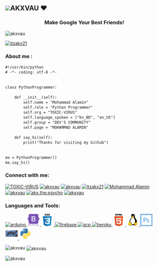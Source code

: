 ## <img height="40" src="https://raw.githubusercontent.com/innng/innng/master/assets/kyubey.gif"/>AKXVAU ❤️

<h3 align="center">Make Google Your Best Friends!</h3>

<p align="left"> <img src="https://komarev.com/ghpvc/?username=akxvau&label=Profile%20views&color=0e75b6&style=flat" alt="akxvau" /> </p>

<!--p align="left"> <a href="https://github.com/AKXVAU"><img src="https://github-profile-trophy.vercel.app/?username=akxvau" alt="akxvau" /></a> </p!-->

<p align="left"> <a href="https://twitter.com/itzakx21" target="blank"><img src="https://img.shields.io/twitter/follow/itzakx21?logo=twitter&style=for-the-badge" alt="itzakx21" /></a> </p>


<h3 align="left">About me :</h3>

````
#!/usr/bin/python
# -*- coding: utf-8 -*-


class PythonProgrammer:

    def __init__(self):
        self.name = "Mohammad Alamin"
        self.role = "Python Programmer"
        self.org = "TOXIC-VIRUS"
        self.language_spoken = ["bn_BD", "en_US"]
        self.group = "DEV'S COMMUNITY"
        self.page = "MOHAMMAD ALAMIN" 

    def say_hi(self):
        print("Thanks for visiting my Github")


me = PythonProgrammer()
me.say_hi()
````

<h3 align="left">Connect with me:</h3>
<p align="left">
<a href="https://fb.com/toxicvirus21" target="blank"><img align="center" src="https://raw.githubusercontent.com/rahuldkjain/github-profile-readme-generator/master/src/images/icons/Social/facebook.svg" alt="TOXIC-VIRUS" height="30" width="40" /></a>
<a href="https://codepen.io/akxvau" target="blank"><img align="center" src="https://raw.githubusercontent.com/rahuldkjain/github-profile-readme-generator/master/src/images/icons/Social/codepen.svg" alt="akxvau" height="30" width="40" /></a>
<a href="https://dev.to/akxvau" target="blank"><img align="center" src="https://raw.githubusercontent.com/rahuldkjain/github-profile-readme-generator/master/src/images/icons/Social/devto.svg" alt="akxvau" height="30" width="40" /></a>
<a href="https://twitter.com/itzakx21" target="blank"><img align="center" src="https://raw.githubusercontent.com/rahuldkjain/github-profile-readme-generator/master/src/images/icons/Social/twitter.svg" alt="itzakx21" height="30" width="40" /></a>
<a href="https://fb.com/akxvau" target="blank"><img align="center" src="https://raw.githubusercontent.com/rahuldkjain/github-profile-readme-generator/master/src/images/icons/Social/facebook.svg" alt="Mohammad Alamin" height="30" width="40" /></a>
<a href="https://stackoverflow.com/users/19373621/akxvau" target="blank"><img align="center" src="https://raw.githubusercontent.com/rahuldkjain/github-profile-readme-generator/master/src/images/icons/Social/stack-overflow.svg" alt="akxvau" height="30" width="40" /></a>
<a href="https://fb.com/akx.the.psycho" target="blank"><img align="center" src="https://raw.githubusercontent.com/rahuldkjain/github-profile-readme-generator/master/src/images/icons/Social/facebook.svg" alt="akx.the.psycho" height="30" width="40" /></a>
<a href="https://instagram.com/akxvau" target="blank"><img align="center" src="https://raw.githubusercontent.com/rahuldkjain/github-profile-readme-generator/master/src/images/icons/Social/instagram.svg" alt="akxvau" height="30" width="40" /></a>
</p>

<h3 align="left">Languages and Tools:</h3>
<p align="left"> <a href="https://www.arduino.cc/" target="_blank" rel="noreferrer"> <img src="https://cdn.worldvectorlogo.com/logos/arduino-1.svg" alt="arduino" width="40" height="40"/> </a> <a href="https://getbootstrap.com" target="_blank" rel="noreferrer"> <img src="https://raw.githubusercontent.com/devicons/devicon/master/icons/bootstrap/bootstrap-plain-wordmark.svg" alt="bootstrap" width="40" height="40"/> </a> <a href="https://www.w3schools.com/css/" target="_blank" rel="noreferrer"> <img src="https://raw.githubusercontent.com/devicons/devicon/master/icons/css3/css3-original-wordmark.svg" alt="css3" width="40" height="40"/> </a> <a href="https://firebase.google.com/" target="_blank" rel="noreferrer"> <img src="https://www.vectorlogo.zone/logos/firebase/firebase-icon.svg" alt="firebase" width="40" height="40"/> </a> <a href="https://cloud.google.com" target="_blank" rel="noreferrer"> <img src="https://www.vectorlogo.zone/logos/google_cloud/google_cloud-icon.svg" alt="gcp" width="40" height="40"/> </a> <a href="https://heroku.com" target="_blank" rel="noreferrer"> <img src="https://www.vectorlogo.zone/logos/heroku/heroku-icon.svg" alt="heroku" width="40" height="40"/> </a> <a href="https://www.w3.org/html/" target="_blank" rel="noreferrer"> <img src="https://raw.githubusercontent.com/devicons/devicon/master/icons/html5/html5-original-wordmark.svg" alt="html5" width="40" height="40"/> </a> <a href="https://www.linux.org/" target="_blank" rel="noreferrer"> <img src="https://raw.githubusercontent.com/devicons/devicon/master/icons/linux/linux-original.svg" alt="linux" width="40" height="40"/> </a> <a href="https://www.photoshop.com/en" target="_blank" rel="noreferrer"> <img src="https://raw.githubusercontent.com/devicons/devicon/master/icons/photoshop/photoshop-line.svg" alt="photoshop" width="40" height="40"/> </a> <a href="https://www.php.net" target="_blank" rel="noreferrer"> <img src="https://raw.githubusercontent.com/devicons/devicon/master/icons/php/php-original.svg" alt="php" width="40" height="40"/> </a> <a href="https://www.python.org" target="_blank" rel="noreferrer"> <img src="https://raw.githubusercontent.com/devicons/devicon/master/icons/python/python-original.svg" alt="python" width="40" height="40"/> </a> </p>

<p><img align="left" src="https://github-readme-stats.vercel.app/api/top-langs?username=akxvau&show_icons=true&locale=en&layout=compact" alt="akxvau" /></p>

<p>&nbsp;<img align="center" src="https://github-readme-stats.vercel.app/api?username=akxvau&show_icons=true&locale=en" alt="akxvau" /></p>

<p><img align="center" src="https://github-readme-streak-stats.herokuapp.com/?user=akxvau&" alt="akxvau" /></p>
